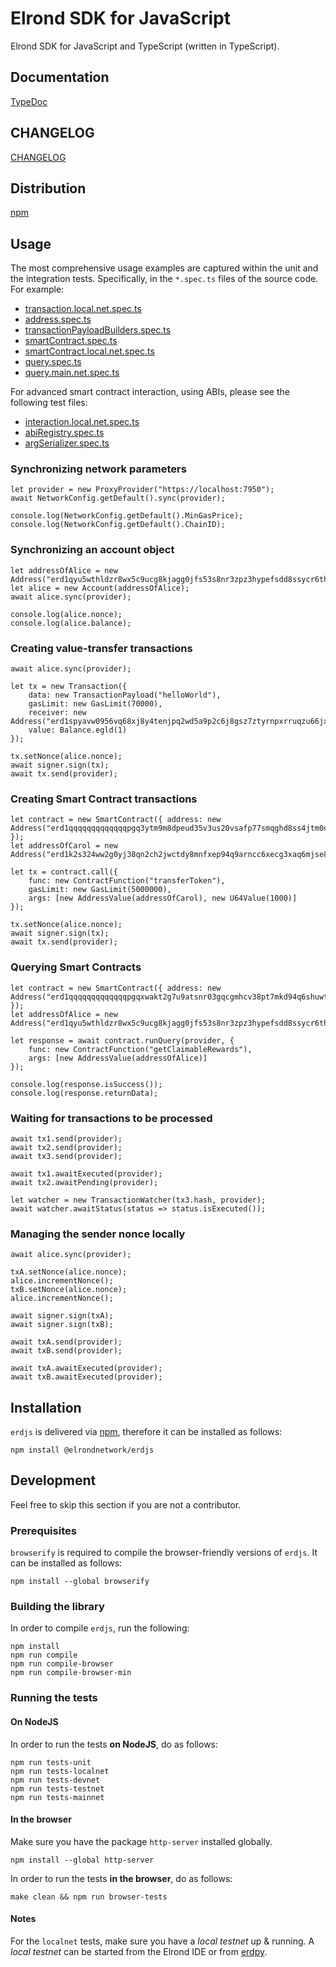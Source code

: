 # Elrond SDK for JavaScript

Elrond SDK for JavaScript and TypeScript (written in TypeScript).

## Documentation

[TypeDoc](https://elrondnetwork.github.io/elrond-sdk-docs/erdjs/latest)

## CHANGELOG

[CHANGELOG](CHANGELOG.md)

## Distribution

[npm](https://www.npmjs.com/package/@elrondnetwork/erdjs)

## Usage

The most comprehensive usage examples are captured within the unit and the integration tests. Specifically, in the `*.spec.ts` files of the source code. For example:

 - [transaction.local.net.spec.ts](https://github.com/ElrondNetwork/elrond-sdk-erdjs/tree/main/src/transaction.local.net.spec.ts)
 - [address.spec.ts](https://github.com/ElrondNetwork/elrond-sdk-erdjs/tree/main/src/address.spec.ts)
 - [transactionPayloadBuilders.spec.ts](https://github.com/ElrondNetwork/elrond-sdk-erdjs/tree/main/src/smartcontracts/transactionPayloadBuilders.spec.ts)
 - [smartContract.spec.ts](https://github.com/ElrondNetwork/elrond-sdk-erdjs/tree/main/src/smartcontracts/smartContract.spec.ts)
 - [smartContract.local.net.spec.ts](https://github.com/ElrondNetwork/elrond-sdk-erdjs/tree/main/src/smartcontracts/smartContract.local.net.spec.ts)
 - [query.spec.ts](https://github.com/ElrondNetwork/elrond-sdk-erdjs/tree/main/src/smartcontracts/query.spec.ts)
 - [query.main.net.spec.ts](https://github.com/ElrondNetwork/elrond-sdk-erdjs/tree/main/src/smartcontracts/query.main.net.spec.ts)

For advanced smart contract interaction, using ABIs, please see the following test files:

 - [interaction.local.net.spec.ts](https://github.com/ElrondNetwork/elrond-sdk-erdjs/tree/main/src/smartcontracts/interaction.local.net.spec.ts) 
 - [abiRegistry.spec.ts](https://github.com/ElrondNetwork/elrond-sdk-erdjs/tree/main/src/smartcontracts/typesystem/abiRegistry.spec.ts)
 - [argSerializer.spec.ts](https://github.com/ElrondNetwork/elrond-sdk-erdjs/tree/main/src/smartcontracts/argSerializer.spec.ts) 

### Synchronizing network parameters

```
let provider = new ProxyProvider("https://localhost:7950");
await NetworkConfig.getDefault().sync(provider);

console.log(NetworkConfig.getDefault().MinGasPrice);
console.log(NetworkConfig.getDefault().ChainID);
```

### Synchronizing an account object

```
let addressOfAlice = new Address("erd1qyu5wthldzr8wx5c9ucg8kjagg0jfs53s8nr3zpz3hypefsdd8ssycr6th");
let alice = new Account(addressOfAlice);
await alice.sync(provider);

console.log(alice.nonce);
console.log(alice.balance);
```

### Creating value-transfer transactions

```
await alice.sync(provider);

let tx = new Transaction({
    data: new TransactionPayload("helloWorld"),
    gasLimit: new GasLimit(70000),
    receiver: new Address("erd1spyavw0956vq68xj8y4tenjpq2wd5a9p2c6j8gsz7ztyrnpxrruqzu66jx"),
    value: Balance.egld(1)
});

tx.setNonce(alice.nonce);
await signer.sign(tx);
await tx.send(provider);
```

### Creating Smart Contract transactions

```
let contract = new SmartContract({ address: new Address("erd1qqqqqqqqqqqqqpgq3ytm9m8dpeud35v3us20vsafp77smqghd8ss4jtm0q") });
let addressOfCarol = new Address("erd1k2s324ww2g0yj38qn2ch2jwctdy8mnfxep94q9arncc6xecg3xaq6mjse8");

let tx = contract.call({
    func: new ContractFunction("transferToken"),
    gasLimit: new GasLimit(5000000),
    args: [new AddressValue(addressOfCarol), new U64Value(1000)]
});

tx.setNonce(alice.nonce);
await signer.sign(tx);
await tx.send(provider);
```

### Querying Smart Contracts

```
let contract = new SmartContract({ address: new Address("erd1qqqqqqqqqqqqqpgqxwakt2g7u9atsnr03gqcgmhcv38pt7mkd94q6shuwt") });
let addressOfAlice = new Address("erd1qyu5wthldzr8wx5c9ucg8kjagg0jfs53s8nr3zpz3hypefsdd8ssycr6th");

let response = await contract.runQuery(provider, {
    func: new ContractFunction("getClaimableRewards"),
    args: [new AddressValue(addressOfAlice)]
});

console.log(response.isSuccess());
console.log(response.returnData);
```

### Waiting for transactions to be processed

```
await tx1.send(provider);
await tx2.send(provider);
await tx3.send(provider);

await tx1.awaitExecuted(provider);
await tx2.awaitPending(provider);

let watcher = new TransactionWatcher(tx3.hash, provider);
await watcher.awaitStatus(status => status.isExecuted());
```

### Managing the sender nonce locally

```
await alice.sync(provider);

txA.setNonce(alice.nonce);
alice.incrementNonce();
txB.setNonce(alice.nonce);
alice.incrementNonce();

await signer.sign(txA);
await signer.sign(txB);

await txA.send(provider);
await txB.send(provider);

await txA.awaitExecuted(provider);
await txB.awaitExecuted(provider);
```

## Installation

`erdjs` is delivered via [npm](https://www.npmjs.com/package/@elrondnetwork/erdjs), therefore it can be installed as follows:

```
npm install @elrondnetwork/erdjs
```

## Development

Feel free to skip this section if you are not a contributor.

### Prerequisites

`browserify` is required to compile the browser-friendly versions of `erdjs`. It can be installed as follows:

```
npm install --global browserify
```

### Building the library

In order to compile `erdjs`, run the following:

```
npm install
npm run compile
npm run compile-browser
npm run compile-browser-min
```

### Running the tests

#### On NodeJS

In order to run the tests **on NodeJS**, do as follows:

```
npm run tests-unit
npm run tests-localnet
npm run tests-devnet
npm run tests-testnet
npm run tests-mainnet
```

#### In the browser

Make sure you have the package `http-server` installed globally.

```
npm install --global http-server
```

In order to run the tests **in the browser**, do as follows:

```
make clean && npm run browser-tests
```

#### Notes

For the `localnet` tests, make sure you have a *local testnet* up & running. A *local testnet* can be started from the Elrond IDE or from [erdpy](https://docs.elrond.com/developers/setup-local-testnet/).
